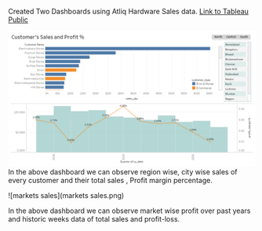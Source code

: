 Created Two Dashboards using Atliq Hardware Sales data.
[Link to Tableau Public](https://public.tableau.com/profile/ranga.nadh#!/vizhome/new_16095169623670/MarketWiseProfit?publish=yes)

![Customer Sales](customers_sales_insights.png)
In the above dashboard we can observe region wise, city wise sales of every customer and their total sales , Profit margin percentage.

![markets sales](markets sales.png)

In the above dashboard we can observe market wise profit over past years and historic weeks data of total sales and profit-loss. 
